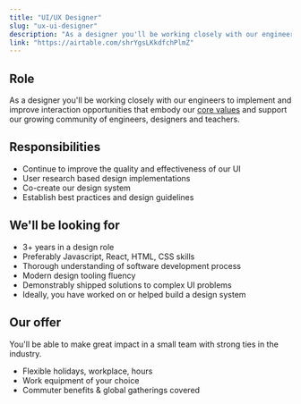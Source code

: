 ```yaml
---
title: "UI/UX Designer"
slug: "ux-ui-designer"
description: "As a designer you'll be working closely with our engineers to implement and improve interaction opportunities that embody our [core values](https://codesandbox.io/docs/#our-values) and support our growing community of engineers, designers and teachers."
link: "https://airtable.com/shrYgsLKkdfchPlmZ"
---
```


## Role

As a designer you'll be working closely with our engineers to implement and improve interaction opportunities that embody our [core values](https://codesandbox.io/docs/#our-values) and support our growing community of engineers, designers and teachers.

## Responsibilities

- Continue to improve the quality and effectiveness of our UI
- User research based design implementations
- Co-create our design system
- Establish best practices and design guidelines

## We'll be looking for

- 3+ years in a design role
- Preferably Javascript, React, HTML, CSS skills
- Thorough understanding of software development process
- Modern design tooling fluency
- Demonstrably shipped solutions to complex UI problems
- Ideally, you have worked on or helped build a design system

## Our offer

You'll be able to make great impact in a small team with strong ties in the industry.

- Flexible holidays, workplace, hours
- Work equipment of your choice
- Commuter benefits & global gatherings covered
